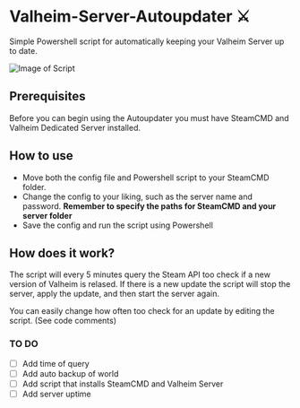 # Valheim-Server-Autoupdater :crossed_swords:
Simple Powershell script for automatically keeping your Valheim Server up to date.

![Image of Script](https://i.imgur.com/Bv9q8Rg.png)


## Prerequisites
Before you can begin using the Autoupdater you must have SteamCMD and Valheim Dedicated Server installed. 

## How to use 
* Move both the config file and Powershell script to your SteamCMD folder. 
* Change the config to your liking, such as the server name and password. 
**Remember to specify the paths for SteamCMD and your server folder** 
* Save the config and run the script using Powershell 

## How does it work? 
The script will every 5 minutes query the Steam API too check if a new version of Valheim is relased. 
If there is a new update the script will stop the server, apply the update, and then start the server again. 

You can easily change how often too check for an update by editing the script. (See code comments) 


### TO DO
- [ ] Add time of query
- [ ] Add auto backup of world
- [ ] Add script that installs SteamCMD and Valheim Server
- [ ] Add server uptime
